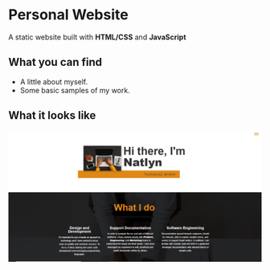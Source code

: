 # Personal Website
A static website built with **HTML/CSS** and **JavaScript**

## What you can find

* A little about myself.
* Some basic samples of my work.
  
## What it looks like

![Preview ](img/snippet.png "Website preview")


